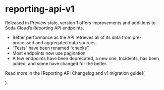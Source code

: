 # reporting-api-v1

Released in Preview state, version 1 offers improvements and additions to Soda Cloud’s Reporting API endpoints.

* Better performance as the API retrieves all of its data from pre-processed and aggregated data sources.
* “Tests” have been renamed “checks”.
* Most endpoints now use pagination.
* A few endpoints have been deprecated, a new one, Incidents, has been added, and some have changed for the better.

Read more in the \[Reporting API Changelog and v1 migration guide]\(

).
